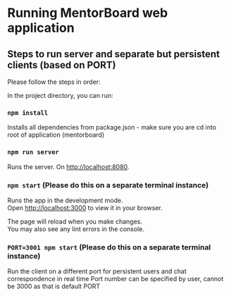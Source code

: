 # Running MentorBoard web application

## Steps to run server and separate but persistent clients (based on PORT)

Please follow the steps in order:

In the project directory, you can run:
### `npm install`

Installs all dependencies from package.json - make sure you are cd into root of application (mentorboard)

### `npm run server`

Runs the server.
On [http://localhost:8080](http://localhost:8080).


### `npm start` (Please do this on a separate terminal instance)

Runs the app in the development mode.\
Open [http://localhost:3000](http://localhost:3000) to view it in your browser.

The page will reload when you make changes.\
You may also see any lint errors in the console.


### `PORT=3001 npm start` (Please do this on a separate terminal instance)

Run the client on a different port for persistent users and chat correspondence in real time
Port number can be specified by user, cannot be 3000 as that is default PORT
